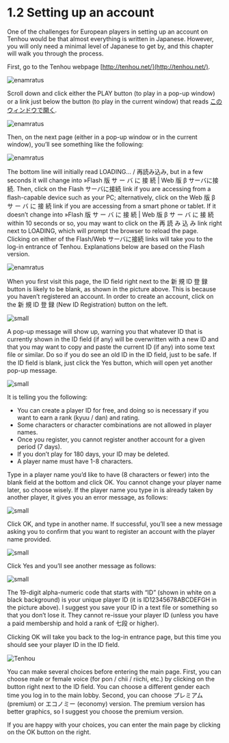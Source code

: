 # 1.2 Setting up an account

One of the challenges for European players in setting up an account on Tenhou would be that almost everything is written in Japanese. However, you will only need a minimal level of Japanese to get by, and this chapter will walk you through the process.

First, go to the Tenhou webpage [http://tenhou.net/](http://tenhou.net/).



![enamratus](/assets/image/tenhou2.png)


Scroll down and click either the PLAY button (to play in a pop-up window) or a link just below the button (to play in the current window) that reads <u>このウィンドウで開く</u>.

![enamratus](/assets/image/tenhou3.png)

Then, on the next page (either in a pop-up window or in the current window), you’ll see something like the following:

![enamratus](/assets/image/tenhou4.png)

The bottom line will initially read LOADING... / 再読み込み, but in a few seconds it will change into »Flash 版 サ ー バ に 接 続 | Web 版 β サーバに接続. Then, click on the Flash サーバに接続 link if you are accessing from a ﬂash-capable device such as your PC; alternatively, click on the Web 版 β サ ー バ に 接 続 link if you are accessing from a smart phone or tablet. If it doesn’t change into »Flash 版 サ ー バ に 接 続 | Web 版 β サ ー バ に 接 続 within 10 seconds or so, you may want to click on the 再 読 み 込 み link right next to LOADING, which will prompt the browser to reload the page. Clicking on either of the Flash/Web サーバに接続 links will take you to the log-in entrance of Tenhou. Explanations below are based on the Flash version.

![enamratus](/assets/image/tenhou5.png)

When you ﬁrst visit this page, the ID ﬁeld right next to the 新 規 ID 登 録 button is likely to be blank, as shown in the picture above. This is because you haven’t registered an account. In order to create an account, click on the 新 規 ID 登 録 (New ID Registration) button on the left.

![small](/assets/image/tenhou6.png)

A pop-up message will show up, warning you that whatever ID that is currently shown in the ID ﬁeld (if any) will be overwritten with a new ID and that you may want to copy and paste the current ID (if any) into some text ﬁle or similar. Do so if you do see an old ID in the ID ﬁeld, just to be safe. If the ID ﬁeld is blank, just click the Yes button, which will open yet another pop-up message.

![small](/assets/image/tenhou7.png)

It is telling you the following:

- You can create a player ID for free, and doing so is necessary if
you want to earn a rank (kyuu / dan) and rating.
- Some characters or character combinations are not allowed in
player names.
- Once you register, you cannot register another account for a
given period (7 days).
- If you don’t play for 180 days, your ID may be deleted.
- A player name must have 1-8 characters.

Type in a player name you’d like to have (8 characters or fewer) into the blank ﬁeld at the bottom and click OK. You cannot change your player name later, so choose wisely. If the player name you type in is already taken by another player, it gives you an error message, as follows:

![small](/assets/image/tenhou8.png)

Click OK, and type in another name. If successful, you’ll see a new message asking you to conﬁrm that you want to register an account with the player name provided.

![small](/assets/image/tenhou9.png)

Click Yes and you’ll see another message as follows:

![small](/assets/image/tenhou10.png)

The 19-digit alpha-numeric code that starts with “ID” (shown in white on a black background) is your unique player ID (it is ID12345678ABCDEFGH in the picture above). I suggest you save your ID in a text ﬁle or something so that you don’t lose it. They cannot re-issue your player ID (unless you have a paid membership and hold a rank of 七段 or higher).

Clicking OK will take you back to the log-in entrance page, but this time you should see your player ID in the ID ﬁeld.

![Tenhou](/assets/image/tenhou11.png)

You can make several choices before entering the main page. First,
you can choose male or female voice (for pon / chii / riichi, etc.) by
clicking on the button right next to the ID ﬁeld. You can choose a
diﬀerent gender each time you log in to the main lobby. Second, you
can choose プレミアム (premium) or エコノミー (economy) version.
The premium version has better graphics, so I suggest you choose
the premium version.

If you are happy with your choices, you can enter the main page
by clicking on the OK button on the right.
